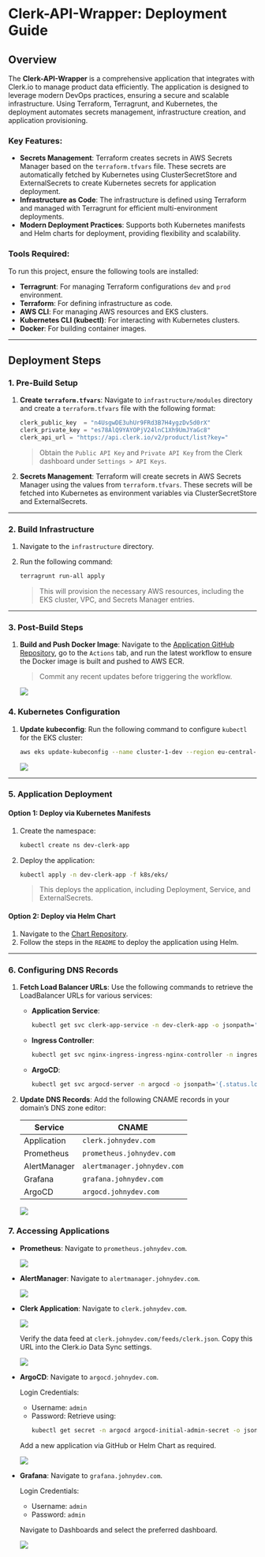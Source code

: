# Clerk-API-Wrapper: Deployment Guide

## Overview

The **Clerk-API-Wrapper** is a comprehensive application that integrates with Clerk.io to manage product data efficiently. The application is designed to leverage modern DevOps practices, ensuring a secure and scalable infrastructure. Using Terraform, Terragrunt, and Kubernetes, the deployment automates secrets management, infrastructure creation, and application provisioning.

### Key Features:

- **Secrets Management**: Terraform creates secrets in AWS Secrets Manager based on the `terraform.tfvars` file. These secrets are automatically fetched by Kubernetes using ClusterSecretStore and ExternalSecrets to create Kubernetes secrets for application deployment.
- **Infrastructure as Code**: The infrastructure is defined using Terraform and managed with Terragrunt for efficient multi-environment deployments.
- **Modern Deployment Practices**: Supports both Kubernetes manifests and Helm charts for deployment, providing flexibility and scalability.

### Tools Required:

To run this project, ensure the following tools are installed:

- **Terragrunt**: For managing Terraform configurations `dev` and `prod` environment.
- **Terraform**: For defining infrastructure as code.
- **AWS CLI**: For managing AWS resources and EKS clusters.
- **Kubernetes CLI (kubectl)**: For interacting with Kubernetes clusters.
- **Docker**: For building container images.

---

## Deployment Steps

### 1. Pre-Build Setup

1. **Create `terraform.tfvars`**:
   Navigate to `infrastructure/modules` directory and create a `terraform.tfvars` file with the following format:

   ```terraform
   clerk_public_key  = "n4UsgwDE3uhUr9FRd3B7H4ygzDv5d0rX"
   clerk_private_key = "es78AlQ9YAYOPjV24lnC1Xh9UmJYaGc8"
   clerk_api_url = "https://api.clerk.io/v2/product/list?key="
   ```

   > Obtain the `Public API Key` and `Private API Key` from the Clerk dashboard under `Settings > API Keys`.

2. **Secrets Management**:
   Terraform will create secrets in AWS Secrets Manager using the values from `terraform.tfvars`. These secrets will be fetched into Kubernetes as environment variables via ClusterSecretStore and ExternalSecrets.

---

### 2. Build Infrastructure

1. Navigate to the `infrastructure` directory.
2. Run the following command:

   ```sh
   terragrunt run-all apply
   ```

   > This will provision the necessary AWS resources, including the EKS cluster, VPC, and Secrets Manager entries.

---

### 3. Post-Build Steps

1. **Build and Push Docker Image**:
   Navigate to the [Application GitHub Repository](https://github.com/johnbedeir/clerk-integration), go to the `Actions` tab, and run the latest workflow to ensure the Docker image is built and pushed to AWS ECR.

   > Commit any recent updates before triggering the workflow.

    <img src=imgs/ecr.png>

### 4. Kubernetes Configuration

1. **Update kubeconfig**:
   Run the following command to configure `kubectl` for the EKS cluster:

   ```sh
   aws eks update-kubeconfig --name cluster-1-dev --region eu-central-1
   ```

   <img src=imgs/eks.png>

---

### 5. Application Deployment

#### Option 1: Deploy via Kubernetes Manifests

1. Create the namespace:

   ```sh
   kubectl create ns dev-clerk-app
   ```

2. Deploy the application:

   ```sh
   kubectl apply -n dev-clerk-app -f k8s/eks/
   ```

   > This deploys the application, including Deployment, Service, and ExternalSecrets.

#### Option 2: Deploy via Helm Chart

1. Navigate to the [Chart Repository](https://github.com/johnbedeir/clerk-app-chart).
2. Follow the steps in the `README` to deploy the application using Helm.

---

### 6. Configuring DNS Records

1. **Fetch Load Balancer URLs**:
   Use the following commands to retrieve the LoadBalancer URLs for various services:

   - **Application Service**:

     ```sh
     kubectl get svc clerk-app-service -n dev-clerk-app -o jsonpath='{.status.loadBalancer.ingress[0].hostname}'
     ```

   - **Ingress Controller**:

     ```sh
     kubectl get svc nginx-ingress-ingress-nginx-controller -n ingress-nginx -o jsonpath='{.status.loadBalancer.ingress[0].hostname}'
     ```

   - **ArgoCD**:
     ```sh
     kubectl get svc argocd-server -n argocd -o jsonpath='{.status.loadBalancer.ingress[0].hostname}'
     ```

2. **Update DNS Records**:
   Add the following CNAME records in your domain’s DNS zone editor:

   | Service      | CNAME                       |
   | ------------ | --------------------------- |
   | Application  | `clerk.johnydev.com`        |
   | Prometheus   | `prometheus.johnydev.com`   |
   | AlertManager | `alertmanager.johnydev.com` |
   | Grafana      | `grafana.johnydev.com`      |
   | ArgoCD       | `argocd.johnydev.com`       |

    <img src=imgs/cpanel.png>

### 7. Accessing Applications

- **Prometheus**:
  Navigate to `prometheus.johnydev.com`.

  <img src=imgs/prometheus.png>

- **AlertManager**:
  Navigate to `alertmanager.johnydev.com`.

  <img src=imgs/alertmanager.png>

- **Clerk Application**:
  Navigate to `clerk.johnydev.com`.

  <img src=imgs/clerk.png>

  Verify the data feed at `clerk.johnydev.com/feeds/clerk.json`. Copy this URL into the Clerk.io Data Sync settings.

  <img src=imgs/data-sync.png>

- **ArgoCD**:
  Navigate to `argocd.johnydev.com`.

  Login Credentials:

  - Username: `admin`
  - Password: Retrieve using:
    ```sh
    kubectl get secret -n argocd argocd-initial-admin-secret -o jsonpath="{.data.password}" | base64 --decode; echo
    ```

  Add a new application via GitHub or Helm Chart as required.

  <img src=imgs/argocd.png>

- **Grafana**:
  Navigate to `grafana.johnydev.com`.

  Login Credentials:

  - Username: `admin`
  - Password: `admin`

  Navigate to Dashboards and select the preferred dashboard.

  <img src=imgs/grafana.png>
